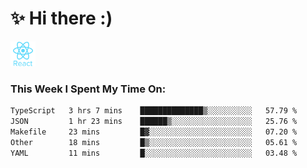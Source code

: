 <h1 align="left">✨ Hi there :)</h1>

  <a href="https://reactjs.org/" target="_blank" rel="noreferrer">   
    <img src="https://raw.githubusercontent.com/devicons/devicon/master/icons/react/react-original-wordmark.svg" alt="react" width="40"     
    height="40"/></a>
 
<h3 align="left">This Week I Spent My Time On:</h3>
<!--START_SECTION:waka-->

```txt
TypeScript   3 hrs 7 mins    ██████████████▒░░░░░░░░░░   57.79 %
JSON         1 hr 23 mins    ██████▒░░░░░░░░░░░░░░░░░░   25.76 %
Makefile     23 mins         █▓░░░░░░░░░░░░░░░░░░░░░░░   07.20 %
Other        18 mins         █▒░░░░░░░░░░░░░░░░░░░░░░░   05.61 %
YAML         11 mins         █░░░░░░░░░░░░░░░░░░░░░░░░   03.48 %
```

<!--END_SECTION:waka-->

